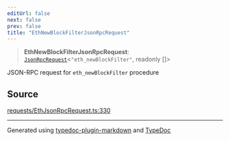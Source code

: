 ```yaml
---
editUrl: false
next: false
prev: false
title: "EthNewBlockFilterJsonRpcRequest"
---
```


> **EthNewBlockFilterJsonRpcRequest**: [`JsonRpcRequest`](/reference/tevm/jsonrpc/type-aliases/jsonrpcrequest/)\<`"eth_newBlockFilter"`, readonly []\>

JSON-RPC request for `eth_newBlockFilter` procedure

## Source

[requests/EthJsonRpcRequest.ts:330](https://github.com/evmts/tevm-monorepo/blob/main/packages/procedures-types/src/requests/EthJsonRpcRequest.ts#L330)

***
Generated using [typedoc-plugin-markdown](https://www.npmjs.com/package/typedoc-plugin-markdown) and [TypeDoc](https://typedoc.org/)
